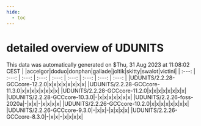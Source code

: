 ```yaml
---
hide:
  - toc
---
```


detailed overview of UDUNITS
============================


This data was automatically generated on $Thu, 31 Aug 2023 at 11:08:02 CEST
| |accelgor|doduo|donphan|gallade|joltik|skitty|swalot|victini|
| :---: | :---: | :---: | :---: | :---: | :---: | :---: | :---: | :---: |
|UDUNITS/2.2.28-GCCcore-12.2.0|x|x|x|x|x|x|x|x|
|UDUNITS/2.2.28-GCCcore-11.3.0|x|x|x|x|x|x|x|x|
|UDUNITS/2.2.28-GCCcore-11.2.0|x|x|x|x|x|x|x|x|
|UDUNITS/2.2.28-GCCcore-10.3.0|-|x|x|x|x|x|x|x|
|UDUNITS/2.2.26-foss-2020a|-|x|x|-|x|x|x|x|
|UDUNITS/2.2.26-GCCcore-10.2.0|x|x|x|x|x|x|x|x|
|UDUNITS/2.2.26-GCCcore-9.3.0|-|x|x|-|x|x|x|x|
|UDUNITS/2.2.26-GCCcore-8.3.0|-|x|x|-|x|x|x|x|
